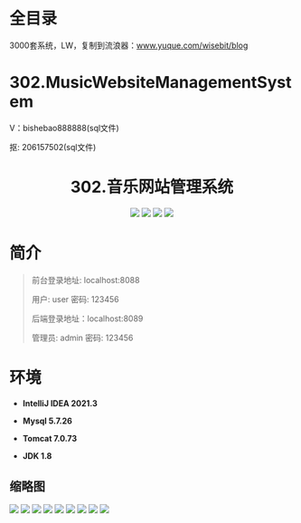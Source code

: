 # 全目录

3000套系统，LW，复制到流浪器：www.yuque.com/wisebit/blog

# 302.MusicWebsiteManagementSystem

<p>V：bishebao888888(sql文件)</p>
<p>抠: 206157502(sql文件)</p>

<p><h1 align="center">302.音乐网站管理系统</h1></p>


<p align="center">
	<img src="https://img.shields.io/badge/jdk-1.8-orange.svg"/>
    <img src="https://img.shields.io/badge/springboot-5.x-lightgrey.svg"/>
    <img src="https://img.shields.io/badge/vue-3.x-blue.svg"/>
    <img src="https://img.shields.io/badge/mybatis-5.x-yellow.svg"/>
</p>

# 简介
>
> 
>
> 前台登录地址: localhost:8088
>
> 用户: user 密码: 123456
>
> 后端登录地址：localhost:8089
>
> 管理员: admin   密码: 123456
>

# 环境

- <b>IntelliJ IDEA 2021.3</b>

- <b>Mysql 5.7.26</b>

- <b>Tomcat 7.0.73</b>

- <b>JDK 1.8</b>




## 缩略图

![](https://bitwise.oss-cn-heyuan.aliyuncs.com/2024/9/10/4be3a98a-08d3-4369-8991-b3e48b3338ab.png)
![](https://bitwise.oss-cn-heyuan.aliyuncs.com/2024/9/10/11d5c452-fd44-47ea-bec5-a3528da03e4e.png)
![](https://bitwise.oss-cn-heyuan.aliyuncs.com/2024/9/10/bd98c830-b56b-42a5-a342-e54ce99b5824.png)
![](https://bitwise.oss-cn-heyuan.aliyuncs.com/2024/9/10/0025eaa9-986f-4348-ab96-f5f295f1832f.png)
![](https://bitwise.oss-cn-heyuan.aliyuncs.com/2024/9/10/354d378a-87c8-45a4-93b3-35492c196a32.png)
![](https://bitwise.oss-cn-heyuan.aliyuncs.com/2024/9/10/464ed732-a3cc-4240-9e1d-f235d05d101e.png)
![](https://bitwise.oss-cn-heyuan.aliyuncs.com/2024/9/10/f303a4e9-865d-431b-9936-fb92c501a9f9.png)
![](https://bitwise.oss-cn-heyuan.aliyuncs.com/2024/9/10/96f04ac5-d642-4d73-a8c7-8564672579c2.png)
![](https://bitwise.oss-cn-heyuan.aliyuncs.com/2024/9/10/6eeb14c8-37c3-4c2f-a8fe-fb6840b6a6bc.png)






